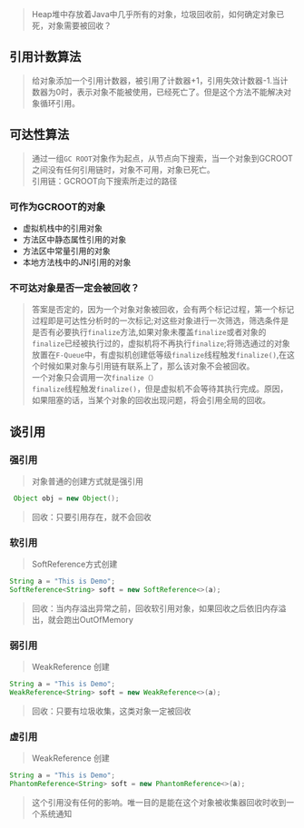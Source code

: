> Heap堆中存放着Java中几乎所有的对象，垃圾回收前，如何确定对象已死，对象需要被回收？

## 引用计数算法
> 给对象添加一个引用计数器，被引用了计数器+1，引用失效计数器-1.当计数器为0时，表示对象不能被使用，已经死亡了。但是这个方法不能解决对象循环引用。
## 可达性算法
> 通过一组`GC ROOT`对象作为起点，从节点向下搜索，当一个对象到GCROOT之间没有任何引用链时，对象不可用，对象已死亡。  
> 引用链：GCROOT向下搜索所走过的路径
### 可作为GCROOT的对象
- 虚拟机栈中的引用对象
- 方法区中静态属性引用的对象
- 方法区中常量引用的对象
- 本地方法栈中的JNI引用的对象
### 不可达对象是否一定会被回收？
> 答案是否定的，因为一个对象对象被回收，会有两个标记过程，第一个标记过程即是可达性分析时的一次标记;对这些对象进行一次筛选，筛选条件是是否有必要执行`finalize`方法,如果对象未覆盖`finalize`或者对象的`finalize`已经被执行过的，虚拟机将不再执行`finalize`;将筛选通过的对象放置在`F-Queue`中，有虚拟机创建低等级`finalize`线程触发`finalize()`,在这个时候如果对象与引用链有联系上了，那么该对象不会被回收。  
> 一个对象只会调用一次`finalize（）`  
> `finalize`线程触发`finalize()`，但是虚拟机不会等待其执行完成。原因，如果阻塞的话，当某个对象的回收出现问题，将会引用全局的回收。

## 谈引用
### 强引用
> 对象普通的创建方式就是强引用
```java
 Object obj = new Object();
```
> 回收：只要引用存在，就不会回收
### 软引用
> SoftReference方式创建
```java
String a = "This is Demo";
SoftReference<String> soft = new SoftReference<>(a);
```
> 回收：当内存溢出异常之前，回收软引用对象，如果回收之后依旧内存溢出，就会跑出OutOfMemory
### 弱引用
> WeakReference 创建
```java
String a = "This is Demo";
WeakReference<String> soft = new WeakReference<>(a);
```
> 回收：只要有垃圾收集，这类对象一定被回收
### 虚引用
> WeakReference 创建
```java
String a = "This is Demo";
PhantomReference<String> soft = new PhantomReference<>(a);
```
> 这个引用没有任何的影响。唯一目的是能在这个对象被收集器回收时收到一个系统通知